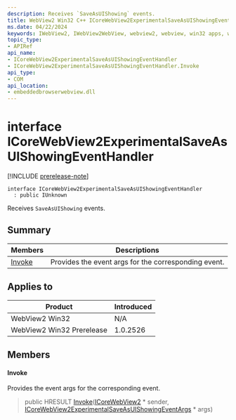 ```yaml
---
description: Receives `SaveAsUIShowing` events.
title: WebView2 Win32 C++ ICoreWebView2ExperimentalSaveAsUIShowingEventHandler
ms.date: 04/22/2024
keywords: IWebView2, IWebView2WebView, webview2, webview, win32 apps, win32, edge, ICoreWebView2, ICoreWebView2Controller, browser control, edge html, ICoreWebView2ExperimentalSaveAsUIShowingEventHandler
topic_type: 
- APIRef
api_name:
- ICoreWebView2ExperimentalSaveAsUIShowingEventHandler
- ICoreWebView2ExperimentalSaveAsUIShowingEventHandler.Invoke
api_type:
- COM
api_location:
- embeddedbrowserwebview.dll
---
```


# interface ICoreWebView2ExperimentalSaveAsUIShowingEventHandler

[!INCLUDE [prerelease-note](../includes/prerelease-note.md)]

```
interface ICoreWebView2ExperimentalSaveAsUIShowingEventHandler
  : public IUnknown
```

Receives `SaveAsUIShowing` events.

## Summary

 Members                        | Descriptions
--------------------------------|---------------------------------------------
[Invoke](#invoke) | Provides the event args for the corresponding event.

## Applies to

Product                         | Introduced
--------------------------------|---------------------------------------------
WebView2 Win32            |    N/A
WebView2 Win32 Prerelease |    1.0.2526

## Members

#### Invoke

Provides the event args for the corresponding event.

> public HRESULT [Invoke](#invoke)([ICoreWebView2](icorewebview2.md#icorewebview2) * sender, [ICoreWebView2ExperimentalSaveAsUIShowingEventArgs](icorewebview2experimentalsaveasuishowingeventargs.md#icorewebview2experimentalsaveasuishowingeventargs) * args)

